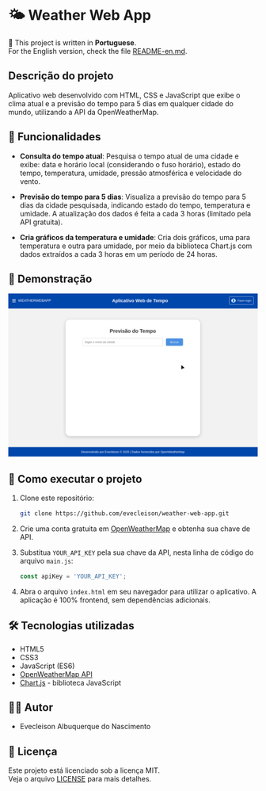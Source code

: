 # 🌤️ Weather Web App

📌 This project is written in **Portuguese**.  
For the English version, check the file [README-en.md](/README-en.md).

## Descrição do projeto

Aplicativo web desenvolvido com HTML, CSS e JavaScript que exibe o clima atual e a previsão do tempo para 5 dias em qualquer cidade do mundo, utilizando a API da OpenWeatherMap.

## :hammer: Funcionalidades

- **Consulta do tempo atual**: Pesquisa o tempo atual de uma cidade e exibe: data e horário local (considerando o fuso horário), estado do tempo, temperatura, umidade, pressão atmosférica e velocidade do vento.

- **Previsão do tempo para 5 dias**: Visualiza a previsão do tempo para 5 dias da cidade pesquisada, indicando estado do tempo, temperatura e umidade. A atualização dos dados é feita a cada 3 horas (limitado pela API gratuita).

- **Cria gráficos da temperatura e umidade**: Cria dois gráficos, uma para temperatura e outra para umidade, por meio da biblioteca Chart.js com dados extraídos a cada 3 horas em um período de 24 horas.

## 🎥 Demonstração

![Demonstração do App](/images/weather-web-app.gif)

## 🚀 Como executar o projeto

1. Clone este repositório:
    ```bash
    git clone https://github.com/evecleison/weather-web-app.git
    ```

2. Crie uma conta gratuita em [OpenWeatherMap](https://openweathermap.org) e obtenha sua chave de API.

3. Substitua `YOUR_API_KEY` pela sua chave da API, nesta linha de código do arquivo `main.js`:
    ```js
    const apiKey = 'YOUR_API_KEY';
    ```

4. Abra o arquivo `index.html` em seu navegador para utilizar o aplicativo. A aplicação é 100% frontend, sem dependências adicionais.

## 🛠️ Tecnologias utilizadas

- HTML5
- CSS3
- JavaScript (ES6)
- [OpenWeatherMap API](https://openweathermap.org)
- [Chart.js](https://www.chartjs.org) - biblioteca JavaScript

## 👨‍💻 Autor

- Evecleison Albuquerque do Nascimento

## 📄 Licença

Este projeto está licenciado sob a licença MIT.  
Veja o arquivo [LICENSE](https://github.com/evecleison/weather-web-app?tab=MIT-1-ov-file#MIT-1-ov-file)  para mais detalhes.

